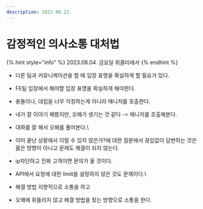 ```yaml
---
description: 2023.08.23.
---
```


# 감정적인 의사소통 대처법

{% hint style="info" %}
2023.08.04. 금요일 위클리에서
{% endhint %}

* 다른 팀과 커뮤니케이션을 할 때 입장 표명을 확실하게 할 필요가 있다.
* FE팀 입장에서 해야할 입장 표명을 확실하게 해야한다.
* 충돌이나, 대립을 너무 걱정하는게 아니라 매니저를 호출한다.
* 내가 잘 이야기 해봤지만, 오해가 생기는 것 같다 -> 매니저를 호출해본다.
* 대화를 잘 해서 오해를 풀어본다.\

* 이미 끝난 상황에서 이럴 수 있지 않은가?에 대한 질문에서 끊임없이 답변하는 것은 옳은 방향이 아니고 문제도 해결이 되지 않는다.
* ip차단하고 진짜 고객이면 문의가 올 것이다.
* API에서 요청에 대한 limit을 설정하지 않은 것도 문제이다.\

* 해결 방법 지향적으로 소통을 하고
* 오해에 휘둘리지 않고 해결 방법을 찾는 방향으로 소통을 한다.
